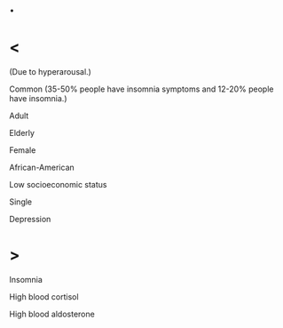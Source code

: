 # .

# <

(Due to hyperarousal.)

Common
(35-50% people have insomnia symptoms and 12-20% people have insomnia.)

Adult

Elderly

Female

African-American

Low socioeconomic status

Single

Depression

# >

Insomnia

High blood cortisol

High blood aldosterone
